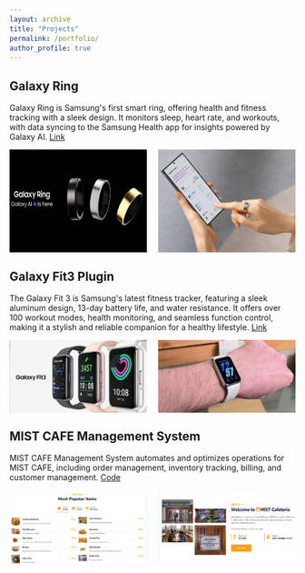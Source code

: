```yaml
---
layout: archive
title: "Projects"
permalink: /portfolio/
author_profile: true
---
```


## Galaxy Ring
Galaxy Ring is Samsung's first smart ring, offering health and fitness tracking with a sleek design. It monitors sleep, heart rate, and workouts, with data syncing to the Samsung Health app for insights powered by Galaxy AI.
[Link](https://www.samsung.com/us/rings/galaxy-ring/)
<div style="display: flex; justify-content: space-between;">
  <img src="/images/samsung-ring.jpg" alt="Galaxy Ring" style="width: 48%;">
  <img src="/images/samsung-ring2.jpg" alt="Galaxy Ring" style="width: 48%;">
</div>

## Galaxy Fit3 Plugin
The Galaxy Fit 3 is Samsung's latest fitness tracker, featuring a sleek aluminum design, 13-day battery life, and water resistance. It offers over 100 workout modes, health monitoring, and seamless function control, making it a stylish and reliable companion for a healthy lifestyle.
[Link](https://play.google.com/store/apps/details?id=com.samsung.wearable.fit3plugin&hl=en_US&pli=1)
<div style="display: flex; justify-content: space-between;">
  <img src="/images/fit3.jpg" alt="Galaxy Fit3" style="width: 48%;">
  <img src="/images/fit3(2).jpg" alt="Galaxy Fit3" style="width: 48%;">
</div>

## MIST CAFE Management System
MIST CAFE Management System automates and optimizes operations for MIST CAFE, including order management,
inventory tracking, billing, and customer management.
[Code](https://github.com/sameesevas/mist-cafe-management-system)
<div style="display: flex; justify-content: space-between;">
  <img src="/images/mcafe (1).jpg" alt="Galaxy Fit3" style="width: 48%;">
  <img src="/images/mcafe (2).jpg" alt="Galaxy Fit3" style="width: 48%;">
</div>




